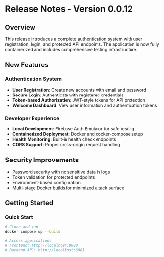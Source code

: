# Release Notes - Version 0.0.12

## Overview

This release introduces a complete authentication system with user registration, login, and protected API endpoints. The application is now fully containerized and includes comprehensive testing infrastructure.

## New Features

### Authentication System

- **User Registration**: Create new accounts with email and password
- **Secure Login**: Authenticate with registered credentials
- **Token-based Authorization**: JWT-style tokens for API protection
- **Welcome Dashboard**: View user information and authentication tokens

### Developer Experience

- **Local Development**: Firebase Auth Emulator for safe testing
- **Containerized Deployment**: Docker and docker-compose setup
- **Health Monitoring**: Built-in health check endpoints
- **CORS Support**: Proper cross-origin request handling

## Security Improvements

- Password security with no sensitive data in logs
- Token validation for protected endpoints
- Environment-based configuration
- Multi-stage Docker builds for minimized attack surface

## Getting Started

### Quick Start

```bash
# Clone and run
docker compose up --build

# Access applications
# Frontend: http://localhost:8080
# Backend API: http://localhost:8081
```
